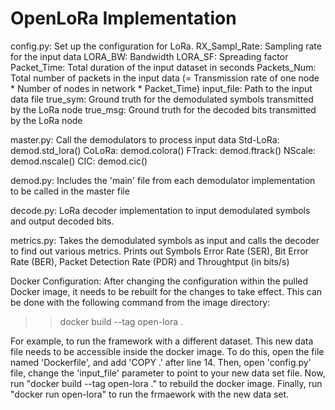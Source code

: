 # OpenLoRa Implementation

config.py: Set up the configuration for LoRa.
RX_Sampl_Rate: Sampling rate for the input data
LORA_BW: Bandwidth
LORA_SF: Spreading factor
Packet_Time: Total duration of the input dataset in seconds
Packets_Num: Total number of packets in the input data (= Transmission rate of one node * Number of nodes in network * Packet_Time)
input_file: Path to the input data file
true_sym: Ground truth for the demodulated symbols transmitted by the LoRa node
true_msg: Ground truth for the decoded bits transmitted by the LoRa node

master.py: Call the demodulators to process input data
Std-LoRa: demod.std_lora()
CoLoRa: demod.colora()
FTrack: demod.ftrack()
NScale: demod.nscale()
CIC: demod.cic()

demod.py: Includes the 'main' file from each demodulator implementation to be called in the master file

decode.py: LoRa decoder implementation to input demodulated symbols and output decoded bits.

metrics.py: Takes the demodulated symbols as input and calls the decoder to find out various metrics. Prints out Symbols Error Rate (SER), Bit Error Rate (BER), Packet Detection Rate (PDR) and Throughtput (in bits/s)

Docker Configuration:
After changing the configuration within the pulled Docker image, it needs to be rebuilt for the changes to take effect. 
This can be done with the following command from the image directory:
>> docker build --tag open-lora .

For example, to run the framework with a different dataset. This new data file needs to be accessible inside the docker image.
To do this, open the file named 'Dockerfile', and add 'COPY <New dataset file path> .' after line 14.
Then, open 'config.py' file, change the 'input_file' parameter to point to your new data set file. 
Now, run "docker build --tag open-lora ." to rebuild the docker image. Finally, run "docker run open-lora" to run the frmaework with the new data set.


